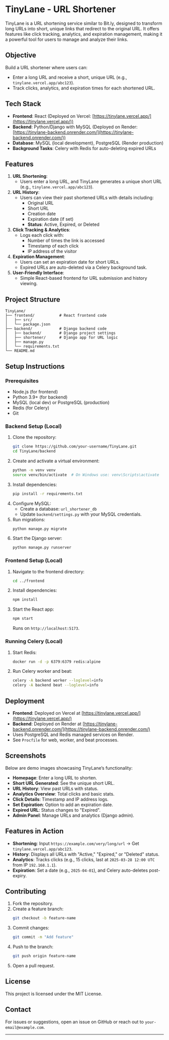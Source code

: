 # TinyLane - URL Shortener

TinyLane is a URL shortening service similar to Bit.ly, designed to transform long URLs into short, unique links that redirect to the original URL. It offers features like click tracking, analytics, and expiration management, making it a powerful tool for users to manage and analyze their links.

## Objective
Build a URL shortener where users can:
- Enter a long URL and receive a short, unique URL (e.g., `tinylane.vercel.app/abc123`).
- Track clicks, analytics, and expiration times for each shortened URL.

## Tech Stack
- **Frontend**: React (Deployed on Vercel: [https://tinylane.vercel.app/](https://tinylane.vercel.app/))
- **Backend**: Python/Django with MySQL (Deployed on Render: [https://tinylane-backend.onrender.com/](https://tinylane-backend.onrender.com/))
- **Database**: MySQL (local development), PostgreSQL (Render production)
- **Background Tasks**: Celery with Redis for auto-deleting expired URLs

## Features
1. **URL Shortening**:
   - Users enter a long URL, and TinyLane generates a unique short URL (e.g., `tinylane.vercel.app/abc123`).
2. **URL History**:
   - Users can view their past shortened URLs with details including:
     - Original URL
     - Short URL
     - Creation date
     - Expiration date (if set)
     - **Status**: Active, Expired, or Deleted
3. **Click Tracking & Analytics**:
   - Logs each click with:
     - Number of times the link is accessed
     - Timestamp of each click
     - IP address of the visitor
4. **Expiration Management**:
   - Users can set an expiration date for short URLs.
   - Expired URLs are auto-deleted via a Celery background task.
5. **User-Friendly Interface**:
   - Simple React-based frontend for URL submission and history viewing.

## Project Structure
```
TinyLane/
├── frontend/           # React frontend code
│   ├── src/
│   └── package.json
├── backend/            # Django backend code
│   ├── backend/        # Django project settings
│   ├── shortener/      # Django app for URL logic
│   ├── manage.py
│   └── requirements.txt
└── README.md
```

## Setup Instructions

### Prerequisites
- Node.js (for frontend)
- Python 3.9+ (for backend)
- MySQL (local dev) or PostgreSQL (production)
- Redis (for Celery)
- Git

### Backend Setup (Local)
1. Clone the repository:
   ```bash
   git clone https://github.com/your-username/TinyLane.git
   cd TinyLane/backend
   ```
2. Create and activate a virtual environment:
   ```bash
   python -m venv venv
   source venv/bin/activate  # On Windows use: venv\Scripts\activate
   ```
3. Install dependencies:
   ```bash
   pip install -r requirements.txt
   ```
4. Configure MySQL:
   - Create a database: `url_shortener_db`
   - Update `backend/settings.py` with your MySQL credentials.
5. Run migrations:
   ```bash
   python manage.py migrate
   ```
6. Start the Django server:
   ```bash
   python manage.py runserver
   ```

### Frontend Setup (Local)
1. Navigate to the frontend directory:
   ```bash
   cd ../frontend
   ```
2. Install dependencies:
   ```bash
   npm install
   ```
3. Start the React app:
   ```bash
   npm start
   ```
   Runs on `http://localhost:5173`.

### Running Celery (Local)
1. Start Redis:
   ```bash
   docker run -d -p 6379:6379 redis:alpine
   ```
2. Run Celery worker and beat:
   ```bash
   celery -A backend worker --loglevel=info
   celery -A backend beat --loglevel=info
   ```

## Deployment
- **Frontend**: Deployed on Vercel at [https://tinylane.vercel.app/](https://tinylane.vercel.app/)
- **Backend**: Deployed on Render at [https://tinylane-backend.onrender.com/](https://tinylane-backend.onrender.com/)
- Uses PostgreSQL and Redis managed services on Render.
- See `Procfile` for web, worker, and beat processes.

## Screenshots
Below are demo images showcasing TinyLane’s functionality:

- **Homepage**: Enter a long URL to shorten.
- **Short URL Generated**: See the unique short URL.
- **URL History**: View past URLs with status.
- **Analytics Overview**: Total clicks and basic stats.
- **Click Details**: Timestamp and IP address logs.
- **Set Expiration**: Option to add an expiration date.
- **Expired URL**: Status changes to "Expired".
- **Admin Panel**: Manage URLs and analytics (Django admin).

## Features in Action
- **Shortening**: Input `https://example.com/very/long/url` → Get `tinylane.vercel.app/abc123`.
- **History**: Displays all URLs with "Active," "Expired," or "Deleted" status.
- **Analytics**: Tracks clicks (e.g., 15 clicks, last at `2025-03-28 12:00 UTC` from IP `192.168.1.1`).
- **Expiration**: Set a date (e.g., `2025-04-01`), and Celery auto-deletes post-expiry.

## Contributing
1. Fork the repository.
2. Create a feature branch:
   ```bash
   git checkout -b feature-name
   ```
3. Commit changes:
   ```bash
   git commit -m "Add feature"
   ```
4. Push to the branch:
   ```bash
   git push origin feature-name
   ```
5. Open a pull request.

## License
This project is licensed under the MIT License.

## Contact
For issues or suggestions, open an issue on GitHub or reach out to `your-email@example.com`.

---
